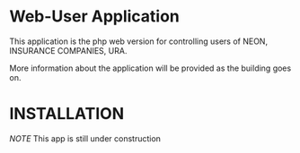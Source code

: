 Web-User Application
============================

This application is the  php web version for controlling users of NEON, INSURANCE COMPANIES, URA.

More information about the application will be provided as the building goes on.

INSTALLATION
=============


*NOTE* This app is still under construction
